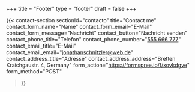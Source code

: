 +++
title =  "Footer"
type = "footer"
draft = false
+++


{{< contact-section
    sectionId="contacto"
    title="Contact me" 
    contact_form_name="Name"
    contact_form_email="E-Mail"
    contact_form_message="Nachricht"
    contact_button="Nachricht senden"
    contact_phone_title="Telefon"
    contact_phone_number="<a href='tel:+555666777'>555 666 777</a>"
    contact_email_title="E-Mail"
    contact_email_email="jonathanschnitzler@web.de"
    contact_address_title="Adresse"
    contact_address_address="Bretten Kraichgaustr. 4, Germany"
    form_action="https://formspree.io/f/xovkdgve"
    form_method="POST"
>}}

<!-- {{< newsletter-section 
    newsletter_title="Abonnieren"
    newsletter_placeholder="Deine E-Mail"
    newsletter_button="Abonnieren"
    newsletter_success_message="Danke für deine Anmeldung!"
    newsletter_error_message="Etwas ist schief gelaufen, bitte versuche es erneut."
    newsletter_note="Wir respektieren deine Privatsphäre."
    form_action="/"
    form_method="POST"
>}} -->


